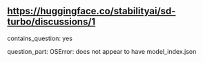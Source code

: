 ## https://huggingface.co/stabilityai/sd-turbo/discussions/1

contains_question: yes

question_part: OSError: does not appear to have model_index.json 